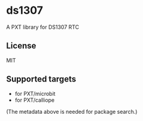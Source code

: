 # ds1307

A PXT library for DS1307 RTC

## License

MIT

## Supported targets

* for PXT/microbit
* for PXT/calliope

(The metadata above is needed for package search.)

